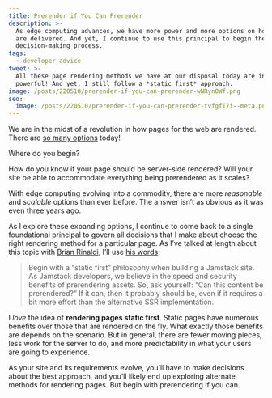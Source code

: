```yaml
---
title: Prerender if You Can Prerender
description: >-
  As edge computing advances, we have more power and more options on how pages
  are delivered. And yet, I continue to use this principal to begin the
  decision-making process.
tags:
  - developer-advice
tweet: >-
  All these page rendering methods we have at our disposal today are incredibly
  powerful! And yet, I still follow a *static first* approach.
image: /posts/220510/prerender-if-you-can-prerender-wNRynOWf.png
seo:
  image: /posts/220510/prerender-if-you-can-prerender-tvfgfT7i--meta.png
---
```


We are in the midst of a revolution in how pages for the web are rendered. There are [so many options](https://bejamas.io/blog/understanding-rendering-in-the-jamstack/) today!

Where do you begin?

How do you know if your page should be server-side rendered? Will your site be able to accommodate everything being prerendered as it scales?

With edge computing evolving into a commodity, there are more _reasonable_ and _scalable_ options than ever before. The answer isn’t as obvious as it was even three years ago.

As I explore these expanding options, I continue to come back to a single foundational principal to govern all decisions that I make about choose the right rendering method for a particular page. As I’ve talked at length about this topic with [Brian Rinaldi](https://twitter.com/remotesynth), I’ll use [his words](https://bejamas.io/blog/understanding-rendering-in-the-jamstack/#when-to-use-what):

> Begin with a “static first” philosophy when building a Jamstack site. As Jamstack developers, we believe in the speed and security benefits of prerendering assets. So, ask yourself: “Can this content be prerendered?” If it can, then it probably should be, even if it requires a bit more effort than the alternative SSR implementation.

I _love_ the idea of **rendering pages static first**. Static pages have numerous benefits over those that are rendered on the fly. What exactly those benefits are depends on the scenario. But in general, there are fewer moving pieces, less work for the server to do, and more predictability in what your users are going to experience.

As your site and its requirements evolve, you’ll have to make decisions about the best approach, and you’ll likely end up exploring alternate methods for rendering pages. But begin with prerendering if you can.
